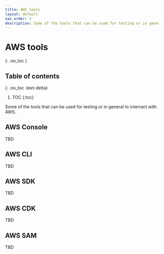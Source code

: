 ```yaml
---
title: AWS tools
layout: default
nav_order: 3
description: Some of the tools that can be used for testing or in general to interract with AWS.
---
```


# AWS tools
{: .no_toc }

## Table of contents
{: .no_toc .text-delta}

1. TOC
{:toc}

Some of the tools that can be used for testing or in general to interract with AWS.

## AWS Console

TBD

## AWS CLI

TBD

## AWS SDK

TBD

## AWS CDK

TBD

## AWS SAM

TBD